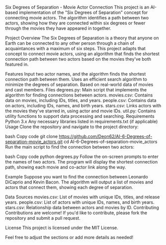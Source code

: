 Six Degrees of Separation - Movie Actor Connection
This project is an AI-based implementation of the "Six Degrees of Separation" concept for connecting movie actors. The algorithm identifies a path between two actors, showing how they are connected within six degrees or fewer through the movies they have appeared in together.

Project Overview
The Six Degrees of Separation is a theory that anyone on Earth can be connected to any other person through a chain of acquaintances with a maximum of six steps. This project adapts that concept to connect movie actors, using an algorithm that finds the shortest connection path between two actors based on the movies they've both featured in.

Features
Input two actor names, and the algorithm finds the shortest connection path between them.
Uses an efficient search algorithm to minimize the degrees of separation.
Based on real-world data of movies and cast members.
Files
degrees.py: Main script that implements the algorithm for finding connections between actors.
movies.csv: Contains data on movies, including IDs, titles, and years.
people.csv: Contains data on actors, including IDs, names, and birth years.
stars.csv: Links actors with the movies they've starred in, using actor and movie IDs.
util.py: Contains utility functions to support data processing and searching.
Requirements
Python 3.x
Any necessary libraries listed in requirements.txt (if applicable)
Usage
Clone the repository and navigate to the project directory:

bash
Copy code
git clone https://github.com/Deon62/AI-6-Degrees-of-separation-movie_actors.git
cd AI-6-Degrees-of-separation-movie_actors
Run the main script to find the connection between two actors:

bash
Copy code
python degrees.py
Follow the on-screen prompts to enter the names of two actors. The program will display the shortest connection path, showing each movie and co-actor link along the way.

Example
Suppose you want to find the connection between Leonardo DiCaprio and Kevin Bacon. The algorithm will output a list of movies and actors that connect them, showing each degree of separation.

Data Sources
movies.csv: List of movies with unique IDs, titles, and release years.
people.csv: List of actors with unique IDs, names, and birth years.
stars.csv: Relationship data between actors and movies by ID.
Contributing
Contributions are welcome! If you'd like to contribute, please fork the repository and submit a pull request.

License
This project is licensed under the MIT License.

Feel free to adjust the sections or add more details as needed!






